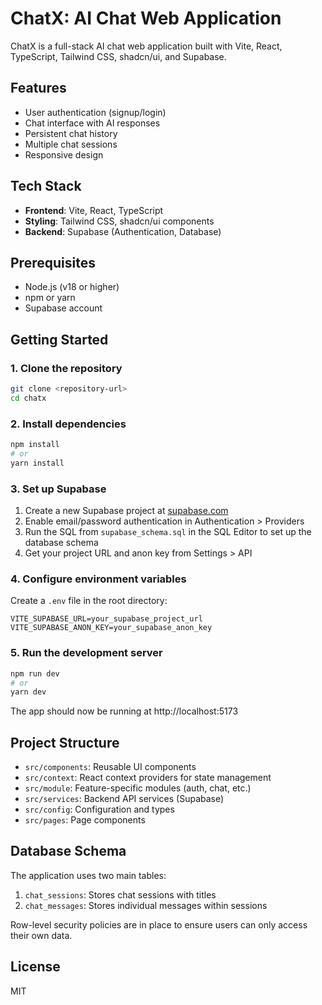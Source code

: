 # ChatX: AI Chat Web Application

ChatX is a full-stack AI chat web application built with Vite, React, TypeScript, Tailwind CSS, shadcn/ui, and Supabase.

## Features

- User authentication (signup/login)
- Chat interface with AI responses
- Persistent chat history
- Multiple chat sessions
- Responsive design

## Tech Stack

- **Frontend**: Vite, React, TypeScript
- **Styling**: Tailwind CSS, shadcn/ui components
- **Backend**: Supabase (Authentication, Database)

## Prerequisites

- Node.js (v18 or higher)
- npm or yarn
- Supabase account

## Getting Started

### 1. Clone the repository

```bash
git clone <repository-url>
cd chatx
```

### 2. Install dependencies

```bash
npm install
# or
yarn install
```

### 3. Set up Supabase

1. Create a new Supabase project at [supabase.com](https://supabase.com)
2. Enable email/password authentication in Authentication > Providers
3. Run the SQL from `supabase_schema.sql` in the SQL Editor to set up the database schema
4. Get your project URL and anon key from Settings > API

### 4. Configure environment variables

Create a `.env` file in the root directory:

```
VITE_SUPABASE_URL=your_supabase_project_url
VITE_SUPABASE_ANON_KEY=your_supabase_anon_key
```

### 5. Run the development server

```bash
npm run dev
# or
yarn dev
```

The app should now be running at http://localhost:5173

## Project Structure

- `src/components`: Reusable UI components
- `src/context`: React context providers for state management
- `src/module`: Feature-specific modules (auth, chat, etc.)
- `src/services`: Backend API services (Supabase)
- `src/config`: Configuration and types
- `src/pages`: Page components

## Database Schema

The application uses two main tables:

1. `chat_sessions`: Stores chat sessions with titles
2. `chat_messages`: Stores individual messages within sessions

Row-level security policies are in place to ensure users can only access their own data.

## License

MIT

